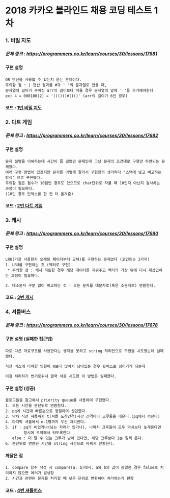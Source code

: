 2018 카카오 블라인드 채용 코딩 테스트 1차
======================================

### 1. 비밀 지도

##### 문제 링크 : https://programmers.co.kr/learn/courses/30/lessons/17681

#### 구현 설명
 ```
 OR 연산을 사용할 수 있는지 묻는 문제이다.
 주의할 점 : | 연산 결과를 #과 ' '의 문자열로 만들 때, 
 문자열의 길이가 주어진 arr의 길이보다 작을 경우 문자열의 앞에 ' '를 추가해야한다
 ex) 4 = 000100(2) = '()()()#()()' (arr의 길이가 6인 경우)
 ```  
 #### 코드 : [1번 비밀 지도](./CodingTest(1)/(1)비밀지도.cpp)

 ### 2. 다트 게임

 ##### 문제 링크 : https://programmers.co.kr/learn/courses/30/lessons/17682

 #### 구현 설명
 ```
 문제 설명을 이해하는데 시간이 좀 걸렸던 문제인데 그냥 문제의 조건대로 구현만 하면되는 문제였다. 
 여러 구현 방법이 있겠지만 문자를 어떻게 잘라서 구현할까 생각하다 "스택에 넣고 빼고하는 방식" 으로 구현했다. 
 주의할 점은 점수가 10점인 경우도 있으므로 char단위로 자를 때 10인지 아닌지 검사하는 과정이 필요하다. 
 (10인 경우 인덱스를 한 칸 더 옮겨줌)
 ```
 #### 코드 : [2번 다트 게임](./CodingTest(1)/(2)다트게임.cpp)

### 3. 캐시

##### 문제 링크 : https://programmers.co.kr/learn/courses/30/lessons/17680

#### 구현 설명 
```
LRU(가장 사용한지 오래된 페이지부터 교체)를 구현하는 문제였다 (포인트는 2가지)
1. LRU를 구현하는 것 (벡터로 구현)
 * 주의할 점 : 캐시 히트한 경우 해당 데이터를 지워주고 벡터의 가장 뒤에 다시 재삽입하는 과정이 필요하다.

2. 대소문자 구분 없이 비교하는 것 : 모든 문자를 대문자로(혹은 소문자로) 변환한다.
```
 #### 코드 : [3번 캐시](./CodingTest(1)/(3)캐시.cpp)

 ### 4. 셔틀버스

 ##### 문제 링크 : https://programmers.co.kr/learn/courses/30/lessons/17678

 #### 구현 설명 (실패한 접근법)
 ```
 따로 다른 자료구조를 사용한다는 생각을 못하고 string 처리만으로 구현을 시도했는데 실패했다. 
 
 직전 버스에 타야할 인원이 m보다 많아서 남아있는 경우 뒷버스로 넘어가게 되는데

 이걸 처리하기 번거로워서 결국 처음 시도한 이 방법은 실패했다. 
 ```

 #### 구현 설명 (성공)
 ```
 블로그들을 참고해서 priority queue를 사용하여 구현했다. 
 1. 모든 시간을 분단위로 변환한다.
 2. pq에 시간대 빠른순으로 정렬하여 삽입한다.
 3. 막차 직전 셔틀까지 t(셔틀 도착간격)시간 간격마다 크루들을 태운다.(pq에서 꺼낸다)
 4. 마지막 셔틀에서 m-1명까지 우선 처리한다. 
 5. if : pq가 비었거나(남는 자리가 있거나), 나머지 크루들이 모두 막차보다 늦게온다면
         정시에 도착해서 타도록한다.
    else : 더 탈 수 있는 크루가 남아 있다면, 해당 크루보다 1분 일찍 온다. 
 6. 분단위로 변환된 시간을 string 시간으로 바꿔서 반환한다. 
 ```

 #### 깨달은 점
 ```
 1. compare 함수 작성 시 compare(a, b)에서, a와 b의 값이 동일한 경우 false로 처리하지 않으면 에러가 발생함
 2. 시간과 관련된 문제를 처리할 때 낮은 단위로 변환하여 처리하는게 편함
 ```
 #### 코드 : [4번 셔틀버스](./CodingTest(1)/(4)셔틀버스(succ코드).cpp)

 
